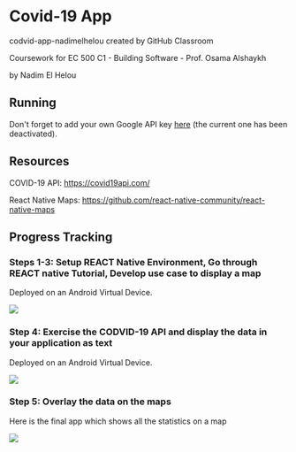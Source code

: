 # Covid-19 App
codvid-app-nadimelhelou created by GitHub Classroom

Coursework for EC 500 C1 - Building Software - Prof. Osama Alshaykh

by Nadim El Helou

## Running
Don't forget to add your own Google API key [here](https://github.com/BUEC500C1/codvid-app-nadimelhelou/blob/master/5.%20COVID-19%20Map%20App/android/app/src/main/AndroidManifest.xml#L28) (the current one has been deactivated).

## Resources
COVID-19 API: https://covid19api.com/

React Native Maps: https://github.com/react-native-community/react-native-maps

## Progress Tracking
### Steps 1-3: Setup REACT Native Environment, Go through REACT native Tutorial, Develop use case to display a map
Deployed on an Android Virtual Device.

![](media/map.png)

### Step 4: Exercise the CODVID-19 API and display the data in your application as text
Deployed on an Android Virtual Device.

![](media/covid19api.gif)

### Step 5: Overlay the data on the maps
Here is the final app which shows all the statistics on a map

![](media/finalapp.gif)
